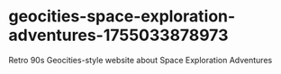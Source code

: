 # geocities-space-exploration-adventures-1755033878973
Retro 90s Geocities-style website about Space Exploration Adventures
